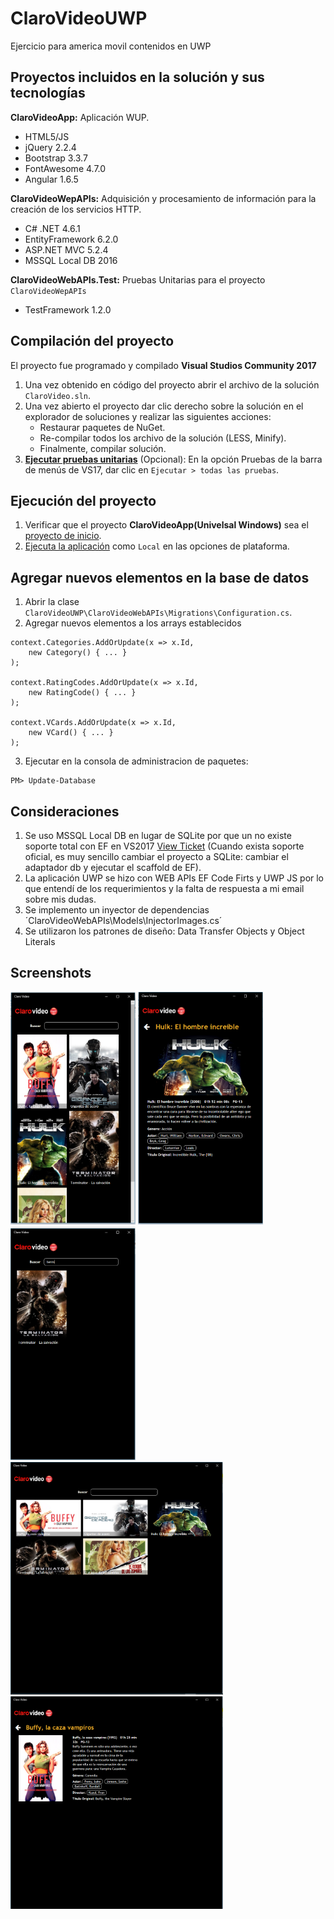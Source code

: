 ClaroVideoUWP
==================================================
Ejercicio para america movil contenidos en UWP

Proyectos incluidos en la solución y sus tecnologías
--------------------------------------
**ClaroVideoApp:** Aplicación WUP.
- HTML5/JS
- jQuery 2.2.4
- Bootstrap 3.3.7
- FontAwesome 4.7.0
- Angular 1.6.5

**ClaroVideoWepAPIs:** Adquisición y procesamiento de información para la creación de los servicios HTTP.
- C# .NET 4.6.1
- EntityFramework 6.2.0
- ASP.NET MVC 5.2.4
- MSSQL Local DB 2016

**ClaroVideoWebAPIs.Test:** Pruebas Unitarias para el proyecto `ClaroVideoWepAPIs`
- TestFramework 1.2.0 

Compilación del proyecto
--------------------------------------
El proyecto fue programado y compilado **Visual Studios Community 2017**

1. Una vez obtenido en código del proyecto abrir el archivo de la solución `ClaroVideo.sln`.
2. Una vez abierto el proyecto dar clic derecho sobre la solución en el explorador de soluciones y realizar las siguientes acciones:
	- Restaurar paquetes de NuGet.
	- Re-compilar todos los archivo de la solución (LESS, Minify).
	- Finalmente, compilar solución.
3. **[Ejecutar pruebas unitarias](https://msdn.microsoft.com/es-es/library/hh270865.aspx)** (Opcional): En la opción Pruebas de la barra de menús de VS17, dar clic en `Ejecutar > todas las pruebas`.

Ejecución del proyecto
--------------------------------------
1. Verificar que el proyecto **ClaroVideoApp(Univelsal Windows)** sea el [proyecto de inicio](https://msdn.microsoft.com/es-es/library/a1awth7y(v=vs.120).aspx).
2. [Ejecuta la aplicación](https://msdn.microsoft.com/es-mx/library/dn757049.aspx) como `Local` en las opciones de plataforma.

Agregar nuevos elementos en la base de datos
--------------------------------------

1. Abrir la clase `ClaroVideoUWP\ClaroVideoWebAPIs\Migrations\Configuration.cs`.
2. Agregar nuevos elementos a los arrays establecidos
```
context.Categories.AddOrUpdate(x => x.Id,
	new Category() { ... }
);

context.RatingCodes.AddOrUpdate(x => x.Id,
	new RatingCode() { ... }
);

context.VCards.AddOrUpdate(x => x.Id,
	new VCard() { ... }
);
```
3. Ejecutar en la consola de administracion de paquetes: 
```
PM> Update-Database
```

Consideraciones
--------------------------------------
1. Se uso MSSQL Local DB en lugar de SQLite por que un no existe soporte total con EF en VS2017 [View Ticket](https://system.data.sqlite.org/index.html/tktview?name=8292431f51) (Cuando exista soporte oficial, es muy sencillo cambiar el proyecto a SQLite: cambiar el adaptador db y ejecutar el scaffold de EF).
2. La aplicación UWP se hizo con WEB APIs EF Code Firts y UWP JS por lo que entendí de los requerimientos y la falta de respuesta a mi email sobre mis dudas.
3. Se implemento un inyector de dependencias ´ClaroVideoWebAPIs\Models\InjectorImages.cs´
4. Se utilizaron los patrones de diseño: Data Transfer Objects y Object Literals

Screenshots
--------------------------------------
<div>
<img src="https://raw.githubusercontent.com/hmartinezmx/ClaroVideoUWP/master/screenshots/ss2.PNG" width="200">
<img src="https://raw.githubusercontent.com/hmartinezmx/ClaroVideoUWP/master/screenshots/ss3.PNG" width="200">
<img src="https://raw.githubusercontent.com/hmartinezmx/ClaroVideoUWP/master/screenshots/ss4.PNG" width="200">
<img src="https://raw.githubusercontent.com/hmartinezmx/ClaroVideoUWP/master/screenshots/ss5.PNG" width="340">
<img src="https://raw.githubusercontent.com/hmartinezmx/ClaroVideoUWP/master/screenshots/ss6.PNG" width="340">
</div>
